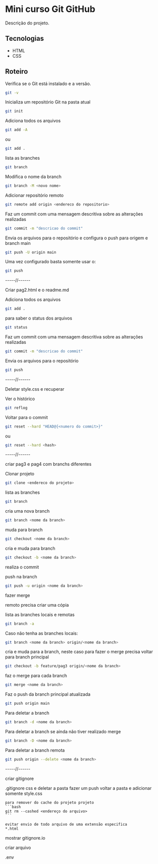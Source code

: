 # Mini curso Git GitHub

Descrição  do projeto.

## Tecnologias

- HTML
- CSS

## Roteiro

Verifica se o Git está instalado e a versão.
```bash
git -v
```
Inicializa um repositório Git na pasta atual
```bash
git init
```
Adiciona todos os arquivos
```bash
git add -A
```
ou
```bash
git add .
```
lista as branches
```bash
git branch
```

Modifica o nome da branch
```bash
git branch -M <novo nome>
```
Adicionar repositório remoto
```bash
git remote add origin <endereco do repositorio>
```

Faz um commit com uma mensagem descritiva sobre as alterações realizadas
```bash
git commit -m "descricao do commit"
```

Envia os arquivos para o repositório e configura o push para origem e branch main
```bash
git push -U origin main
```

Uma vez configurado basta somente usar o:
```bash
git push
```
-----//------

Criar pag2.html e o readme.md

Adiciona todos os arquivos
```bash
git add .
```
para saber o status dos arquivos
```bash
git status
```

Faz um commit com uma mensagem descritiva sobre as alterações realizadas
```bash
git commit -m "descricao do commit"
```
Envia os arquivos para o repositório
```bash
git push
```

-----//------

Deletar style.css e recuperar

Ver o histórico
```bash
git reflog
```
Voltar para o commit
```bash
git reset --hard "HEAD@{<numero do commit>}"
```

ou

```bash
git reset --hard <hash>
```

-----//------

criar pag3 e pag4 com branchs diferentes

Clonar projeto
```bash
git clone <endereco do projeto>
```
lista as branches
```bash
git branch
```

cria uma nova branch
```bash
git branch <nome da branch>
```
muda para branch
```bash
git checkout <nome da branch>
```
cria e muda para branch
```bash
git checkout -b <nome da branch>
```
realiza o commit

push na branch
```bash
git push -u origin <nome da branch>
```

fazer merge

remoto precisa criar uma cópia

lista as branches locais e remotas
```bash
git branch -a
```

Caso não tenha as branches locais:
```bash
git branch <nome da branch> origin/<nome da branch>
```

cria e muda para a branch, neste caso para fazer o merge precisa voltar para branch principal
```bash
git checkout -b feature/pag3 origin/<nome da branch>
```
faz o merge para cada branch
```bash
git merge <nome da branch>
```

Faz o push da branch principal atualizada
```bash
git push origin main
```
Para deletar a branch
```bash
git branch -d <nome da branch>
```

Para deletar a branch se ainda não tiver realizado merge
```bash
git branch -D <nome da branch>
```
Para deletar a branch remota
```bash
git push origin --delete <nome da branch>
```


-----//------

criar gitignore

.gitignore
    css e deletar a pasta
    fazer um push
    voltar a pasta e adicionar somente
    style.css

    para remover do cache do projeto projeto
    ```bash
    git rm --cashed <endereço do arquivo>
    ```

    evitar envio de todo arquivo de uma extensão especifica
    *.html

mostrar gitignore.io

criar arquivo

.env

